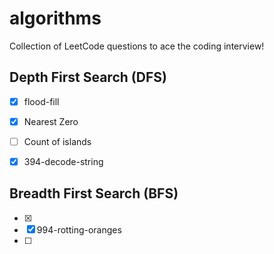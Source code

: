 # algorithms
Collection of LeetCode questions to ace the coding interview!

## Depth First Search (DFS)
- [x] flood-fill
- [x] Nearest Zero 
- [ ] Count of islands
- [x] 394-decode-string

          
## Breadth First Search (BFS)
- [x] 
- [x] 994-rotting-oranges
- [ ] 

